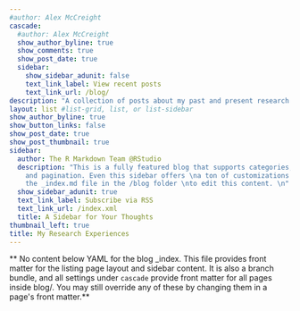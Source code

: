 ```yaml
---
#author: Alex McCreight
cascade:
  #author: Alex McCreight
  show_author_byline: true
  show_comments: true
  show_post_date: true
  sidebar:
    show_sidebar_adunit: false
    text_link_label: View recent posts
    text_link_url: /blog/
description: "A collection of posts about my past and present research experiences"
layout: list #list-grid, list, or list-sidebar
show_author_byline: true
show_button_links: false
show_post_date: true
show_post_thumbnail: true
sidebar:
  author: The R Markdown Team @RStudio
  description: "This is a fully featured blog that supports categories,\ntags, series,
    and pagination. Even this sidebar offers \na ton of customizations.\n\nCheck out
    the _index.md file in the /blog folder \nto edit this content. \n"
  show_sidebar_adunit: true
  text_link_label: Subscribe via RSS
  text_link_url: /index.xml
  title: A Sidebar for Your Thoughts
thumbnail_left: true
title: My Research Experiences 
---
```


** No content below YAML for the blog _index. This file provides front matter for the listing page layout and sidebar content. It is also a branch bundle, and all settings under `cascade` provide front matter for all pages inside blog/. You may still override any of these by changing them in a page's front matter.**

